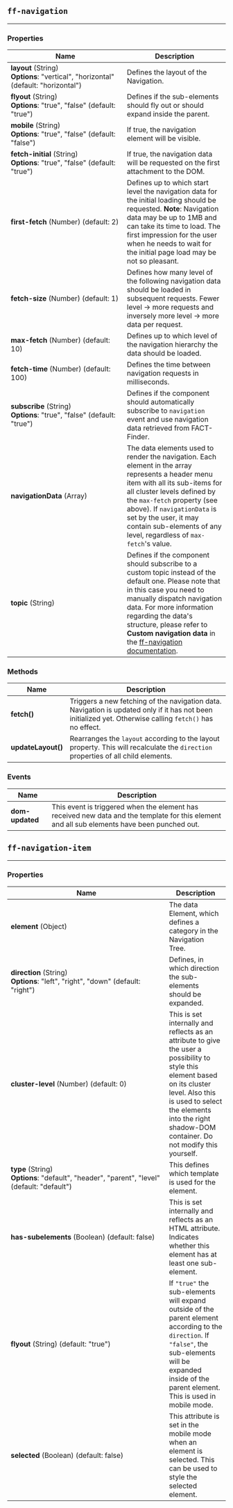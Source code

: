 ## `ff-navigation`
___
### Properties
| Name | Description |
| ---- | ----------- |
| **layout**&nbsp;(String) **Options**:&nbsp;"vertical",&nbsp;"horizontal" (default: "horizontal") | Defines the layout of the Navigation. |
| **flyout**&nbsp;(String) **Options**:&nbsp;"true",&nbsp;"false" (default: "true") | Defines if the sub-elements should fly out or should expand inside the parent. |
| **mobile**&nbsp;(String) **Options**:&nbsp;"true",&nbsp;"false" (default: "false") | If true, the navigation element will be visible. |
| **fetch-initial**&nbsp;(String) **Options**:&nbsp;"true",&nbsp;"false" (default: "true") | If true, the navigation data will be requested on the first attachment to the DOM. |
| **first-fetch**&nbsp;(Number) (default: 2) | Defines up to which start level the navigation data for the initial loading should be requested. **Note**: Navigation data may be up to 1MB and can take its time to load. The first impression for the user when he needs to wait for the initial page load may be not so pleasant. |
| **fetch-size**&nbsp;(Number) (default: 1) | Defines how many level of the following navigation data should be loaded in subsequent requests. Fewer level -> more requests and inversely more level -> more data per request. |
| **max-fetch**&nbsp;(Number) (default: 10) | Defines up to which level of the navigation hierarchy the data should be loaded. |
| **fetch-time**&nbsp;(Number) (default: 100) | Defines the time between navigation requests in milliseconds. |
| **subscribe**&nbsp;(String) **Options**:&nbsp;"true",&nbsp;"false" (default: "true") | Defines if the component should automatically subscribe to `navigation` event and use navigation data retrieved from FACT-Finder. |
| **navigationData**&nbsp;(Array) | The data elements used to render the navigation. Each element in the array represents a header menu item with all its sub-items for all cluster levels defined by the `max-fetch` property (see above). If `navigationData` is set by the user, it may contain sub-elements of any level, regardless of `max-fetch`'s value. |
| **topic**&nbsp;(String) | Defines if the component should subscribe to a custom topic instead of the default one. Please note that in this case you need to manually dispatch navigation data. For more information regarding the data's structure, please refer to **Custom navigation data** in the [ff-navigation documentation](/api/3.x/ff-navigation#tab=docs). |
### Methods
| Name | Description |
| ---- | ----------- |
| **fetch()** | Triggers a new fetching of the navigation data. Navigation is updated only if it has not been initialized yet. Otherwise calling `fetch()` has no effect.|
| **updateLayout()** | Rearranges the `layout` according to the layout property. This will recalculate the `direction` properties of all child elements.|

### Events
| Name | Description |
| ---- | ----------- |
| **dom-updated** | This event is triggered when the element has received new data and the template for this element and all sub elements have been punched out. |

## `ff-navigation-item`
___
### Properties
| Name | Description |
| ---- | ----------- |
| **element**&nbsp;(Object) | The data Element, which defines a category in the Navigation Tree. |
| **direction**&nbsp;(String) **Options**:&nbsp;"left",&nbsp;"right",&nbsp;"down" (default: "right") | Defines, in which direction the sub-elements should be expanded. |
| **cluster-level**&nbsp;(Number) (default: 0) | This is set internally and reflects as an attribute to give the user a possibility to style this element based on its cluster level. Also this is used to select the elements into the right shadow-DOM container. Do not modify this yourself. |
| **type**&nbsp;(String) **Options**:&nbsp;"default",&nbsp;"header",&nbsp;"parent",&nbsp;"level" (default: "default") | This defines which template is used for the element. |
| **has-subelements**&nbsp;(Boolean) (default: false) | This is set internally and reflects as an HTML attribute. Indicates whether this element has at least one sub-element. |
| **flyout**&nbsp;(String) (default: "true") | If `"true"` the sub-elements will expand outside of the parent element according to the `direction`. If `"false"`, the sub-elements will be expanded inside of the parent element. This is used in mobile mode. |
| **selected**&nbsp;(Boolean) (default: false) | This attribute is set in the mobile mode when an element is selected. This can be used to style the selected element. |
